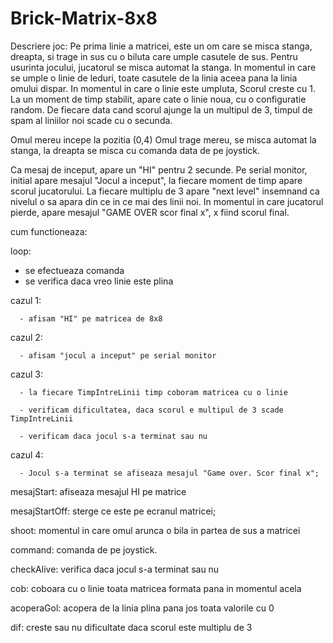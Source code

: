 # Brick-Matrix-8x8

Descriere joc: Pe prima linie a matricei, este un om care se misca stanga, dreapta, si trage in sus cu o biluta care umple
casutele de sus. Pentru usurinta jocului, jucatorul se misca automat la stanga. In momentul in care se umple o linie de leduri,
toate casutele de la linia aceea pana la linia omului dispar. In momentul in care o linie este umpluta, Scorul creste cu 1.
La un moment de timp stabilit, apare cate o linie noua, cu o configuratie random. De fiecare data cand scorul ajunge la un 
multipul de 3, timpul de spam al liniilor noi scade cu o secunda.

Omul mereu incepe la pozitia (0,4)
Omul trage mereu, se misca automat la stanga, la dreapta se misca cu comanda data de pe joystick.

Ca mesaj de inceput, apare un "HI" pentru 2 secunde.
Pe serial monitor, initial apare mesajul "Jocul a inceput", la fiecare moment de timp apare scorul jucatorului. La fiecare 
multiplu de 3 apare "next level" insemnand ca nivelul o sa apara din ce in ce mai des linii noi. In momentul in care jucatorul
pierde, apare mesajul "GAME OVER scor final x", x fiind scorul final.

cum functioneaza:

loop:
  - se efectueaza comanda
  - se verifica daca vreo linie este plina
  
  cazul 1: 
      
      - afisam "HI" pe matricea de 8x8
      
  cazul 2:  
      
      - afisam "jocul a inceput" pe serial monitor
      
  cazul 3: 
      
      - la fiecare TimpIntreLinii timp coboram matricea cu o linie
      
      - verificam dificultatea, daca scorul e multipul de 3 scade TimpIntreLinii
      
      - verificam daca jocul s-a terminat sau nu   
      
   cazul 4:
      
      - Jocul s-a terminat se afiseaza mesajul "Game over. Scor final x";
      
 mesajStart: afiseaza mesajul HI pe matrice
 
 mesajStartOff: sterge ce este pe ecranul matricei;
 
 shoot: momentul in care omul arunca o bila in partea de sus a matricei
 
 command: comanda de pe joystick.
 
 checkAlive: verifica daca jocul s-a terminat sau nu
 
 cob: coboara cu o linie toata matricea formata pana in momentul acela
 
 acoperaGol: acopera de la linia plina pana jos toata valorile cu 0
 
 dif: creste sau nu dificultate daca scorul este multiplu de 3
 
